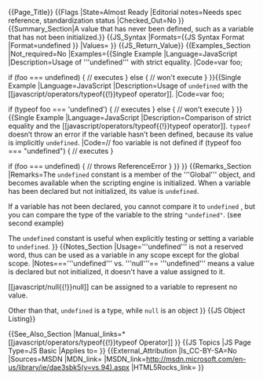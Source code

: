 {{Page_Title}}
{{Flags
|State=Almost Ready
|Editorial notes=Needs spec reference, standardization status
|Checked_Out=No
}}
{{Summary_Section|A value that has never been defined, such as a variable that has not been initialized.}}
{{JS_Syntax
|Formats={{JS Syntax Format
|Format=undefined
}}
|Values=
}}
{{JS_Return_Value}}
{{Examples_Section
|Not_required=No
|Examples={{Single Example
|Language=JavaScript
|Description=Usage of '''undefined''' with strict equality.
|Code=var foo;

if (foo === undefined) {
    // executes
} else {
   // won't execute
}
}}{{Single Example
|Language=JavaScript
|Description=Usage of <code>undefined</code> with the [[javascript/operators/typeof{{!}}typeof operator]].
|Code=var foo;

if (typeof foo === 'undefined') {
    // executes
} else {
   // won't execute
}
}}{{Single Example
|Language=JavaScript
|Description=Comparison of strict equality and the [[javascript/operators/typeof{{!}}typeof operator]]. <code>typeof</code> doesn’t throw an error if the variable hasn’t been defined, because its value is implicitly <code>undefined</code>.
|Code=// foo variable is not defined
if (typeof foo === "undefined") {
    // executes
}

if (foo === undefined) {
    // throws ReferenceError
}
}}
}}
{{Remarks_Section
|Remarks=The <code>undefined</code> constant is a member of the '''Global''' object, and becomes available when the scripting engine is initialized. When a variable has been declared but not initialized, its value is <code>undefined</code>.

If a variable has not been declared, you cannot compare it to <code>undefined</code> , but you can compare the type of the variable to the string <code>"undefined"</code>. (see second example)

The <code>undefined</code> constant is useful when explicitly testing or setting a variable to <code>undefined</code>.
}}
{{Notes_Section
|Usage='''undefined''' is not a reserved word, thus can be used as a variable in any scope except for the global scope.
|Notes==='''undefined''' vs. '''null'''==
'''undefined''' means a value is declared but not initialized, it doesn't have a value assigned to it.

[[javascript/null{{!}}null]] can be assigned to a variable to represent no value.

Other than that, <code>undefined</code> is a type, while <code>null</code> is an object
}}
{{JS Object Listing}}

{{See_Also_Section
|Manual_links=* [[javascript/operators/typeof{{!}}typeof Operator]]
}}
{{JS Topics
|JS Page Type=JS Basic
|Applies to=
}}
{{External_Attribution
|Is_CC-BY-SA=No
|Sources=MSDN
|MDN_link=
|MSDN_link=http://msdn.microsoft.com/en-us/library/ie/dae3sbk5(v=vs.94).aspx
|HTML5Rocks_link=
}}